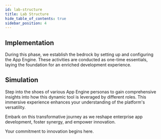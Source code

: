 ```yaml
---
id: lab-structure
title: Lab Structure
hide_table_of_contents: true
sidebar_position: 4
---
```


## Implementation

During this phase, we establish the bedrock by setting up and configuring the App Engine. These activities are conducted as one-time essentials, laying the foundation for an enriched development experience.

## Simulation

Step into the shoes of various App Engine personas to gain comprehensive insights into how this dynamic tool is leveraged by different roles. This immersive experience enhances your understanding of the platform's versatility.

Embark on this transformative journey as we reshape enterprise app development, foster synergy, and empower innovation.

Your commitment to innovation begins here.